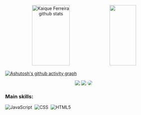 <div align="center">  
  <img width="49%" height="195px" src="https://github-readme-stats.vercel.app/api?username=KFerreiraCode&show_icons=true&count_private=true&hide_border=true&title_color=00bfbf&icon_color=00bfbf&text_color=c9d1d9&bg_color=0d1117" alt="Kaique Ferreira github stats" /> 
  <img width="41%" height="195px" src="https://github-readme-stats.vercel.app/api/top-langs/?username=KFerreiraCode&layout=compact&hide_border=true&title_color=00bfbf&text_color=c9d1d9&bg_color=0d1117" />
</div>

[![Ashutosh's github activity graph](https://github-readme-activity-graph.vercel.app/graph?username=KFerreiraCode&bg_color=00bfbf0&color=00bfbf&line=ffffff&point=00bfbf&area=true&hide_border=true)](https://github.com/ashutosh00710/github-readme-activity-graph)

<div align="center"> 
<a href="https://discord.gg/users/891402189061365780" target="_blank"><img src="https://img.shields.io/badge/Discord-7289DA?style=for-the-badge&logo=discord&logoColor=white" target="_blank"></a>
<a href = "mailto:kaiqueferreira774@gmail.com"><img src="https://img.shields.io/badge/-Gmail-%23333?style=for-the-badge&logo=gmail&logoColor=white" target="_blank"></a>
<a href="https://www.linkedin.com/in/kaique-ferreira-44b23b25b/" target="_blank"><img src="https://img.shields.io/badge/-LinkedIn-%230077B5?style=for-the-badge&logo=linkedin&logoColor=white" style="border-radius: 30px" target="_blank"></a> 
 </div>

 ### Main skills:
![JavaScript](https://img.shields.io/badge/-JavaScript-0D1117?style=for-the-badge&logo=javascript&labelColor=0D1117)&nbsp;
![CSS](https://img.shields.io/badge/-CSS-0D1117?style=for-the-badge&logo=CSS3&logoColor=1572B6&labelColor=0D1117)&nbsp;
![HTML5](https://img.shields.io/badge/HTML5-0D1117?style=for-the-badge&logo=html5&&labelColor=0D1117)&nbsp;

